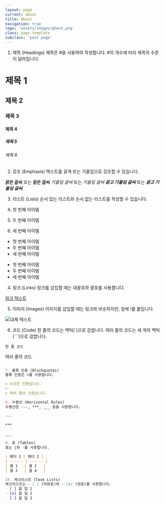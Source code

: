 ```yaml
---
layout: page
current: about
title: About
navigation: true
logo: 'assets/images/ghost.png'
class: page-template
subclass: 'post page'
---
```


1. 제목 (Headings)
제목은 #을 사용하여 작성합니다. #의 개수에 따라 제목의 수준이 달라집니다.

# 제목 1
## 제목 2
### 제목 3
#### 제목 4
##### 제목 5
###### 제목 6

2. 강조 (Emphasis)
텍스트를 굵게 또는 기울임으로 강조할 수 있습니다.

**굵은 글씨** 또는 __굵은 글씨__
*기울임 글씨* 또는 _기울임 글씨_
***굵고 기울임 글씨*** 또는 ___굵고 기울임 글씨___

3. 리스트 (Lists)
순서 있는 리스트와 순서 없는 리스트를 작성할 수 있습니다.

1. 첫 번째 아이템
2. 두 번째 아이템
3. 세 번째 아이템

- 첫 번째 아이템
- 두 번째 아이템
- 세 번째 아이템

* 첫 번째 아이템
* 두 번째 아이템
* 세 번째 아이템

4. 링크 (Links)
링크를 삽입할 때는 대괄호와 괄호를 사용합니다.

[링크 텍스트](https://www.example.com)

5. 이미지 (Images)
이미지를 삽입할 때는 링크와 비슷하지만, 앞에 !를 붙입니다.

![대체 텍스트](https://www.example.com/image.jpg)

6. 코드 (Code)
한 줄의 코드는 백틱(`)으로 감쌉니다. 여러 줄의 코드는 세 개의 백틱(```)으로 감쌉니다.

`한 줄 코드`

여러 줄의 코드
```markdown

7. 블록 인용 (Blockquotes)
블록 인용은 >를 사용합니다.

> 이것은 인용입니다.
> 
> 여러 줄의 인용입니다.

8. 수평선 (Horizontal Rules)
수평선은 ---, ***, ___ 등을 사용합니다.

---

***

___

9. 표 (Tables)
표는 |와 -를 사용합니다.

| 헤더 1 | 헤더 2 |
| ------ | ------ |
| 셀 1   | 셀 2   |
| 셀 3   | 셀 4   |

10. 체크리스트 (Task Lists)
체크리스트는 - [ ] (미완료)와 - [x] (완료)를 사용합니다.
- [ ] 할 일 1
- [x] 할 일 2
- [ ] 할 일 3